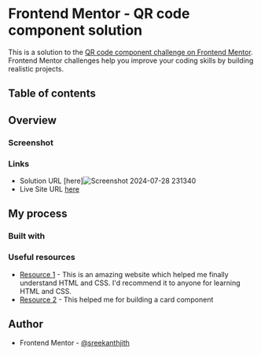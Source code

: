 # Frontend Mentor - QR code component solution

This is a solution to the [QR code component challenge on Frontend Mentor](https://www.frontendmentor.io/challenges/qr-code-component-iux_sIO_H). Frontend Mentor challenges help you improve your coding skills by building realistic projects. 

## Table of contents


## Overview

### Screenshot



### Links

- Solution URL [here]![Screenshot 2024-07-28 231340](https://github.com/user-attachments/assets/9302f3a7-e611-45b1-aaaf-b439dc52bbd5
)
- Live Site URL [here](https://sreekanthjith.github.io/QR_code_Project/)

## My process

### Built with



### Useful resources

- [Resource 1](https://www.w3schools.com/) - This is an amazing website which helped me finally understand HTML and CSS. I'd recommend it to anyone for learning HTML and CSS.
- [Resource 2](https://www.freecodecamp.org/news/learn-css-basics-by-building-a-card-component/) - This helped me for building a card component

## Author

- Frontend Mentor - [@sreekanthjith](https://www.frontendmentor.io/profile/sreekanthjith)
